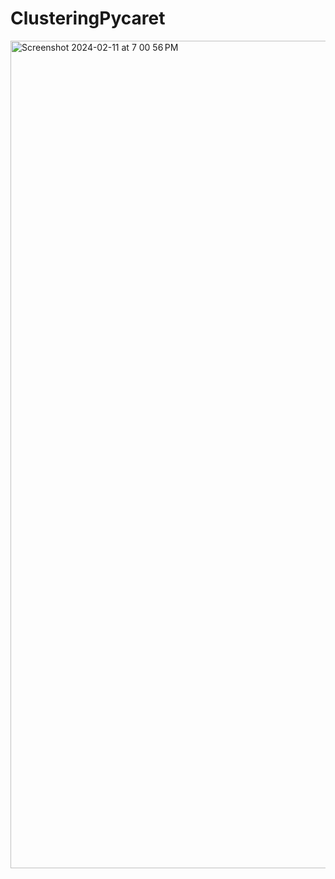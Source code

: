 # ClusteringPycaret
<img width="1324" alt="Screenshot 2024-02-11 at 7 00 56 PM" src="https://github.com/jainrijul2003/ClusteringPycaret/assets/100368294/f371cdf7-e06a-4cf2-a554-fbf25d134b87">
